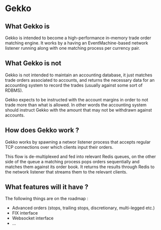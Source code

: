 Gekko
=

## What Gekko is
Gekko is intended to become a high-performance in-memory trade order matching engine. It works by a having an EventMachine-based network listener running along with one matching process per currency pair.

## What Gekko is not
Gekko is not intended to maintain an accounting database, it just matches trade orders associated to accounts, and returns the necessary data for an accounting system to record the trades (usually against some sort of RDBMS).

Gekko expects to be instructed with the account margins in order to not trade more than what is allowed. In other words the accounting system should instruct Gekko with the amount that may not be withdrawn against accounts.

## How does Gekko work ?
Gekko works by spawning a networ listener process that accepts regular TCP connections over which clients input their orders.

This flow is de-multiplexed and fed into relevant Redis queues, on the other side of the queue a matching process pops orders sequentially and matches them against its order book. It returns the results through Redis to the network listener that streams them to the relevant clients.

## What features will it have ?
The following things are on the roadmap :

* Advanced orders (stops, trailing stops, discretionary, multi-legged etc.)
* FIX interface
* Websocket interface
* ...

